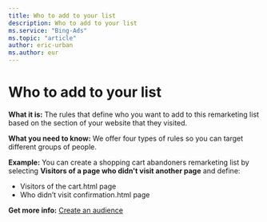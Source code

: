 ```yaml
---
title: Who to add to your list
description: Who to add to your list
ms.service: "Bing-Ads"
ms.topic: "article"
author: eric-urban
ms.author: eur
---
```


# Who to add to your list

**What it is:** The rules that define who you want to add to this remarketing list based on the section of your website that they visited.

**What you need to know:** We offer four types of rules so you can target different groups of people.

**Example:** You can create a shopping cart abandoners remarketing list by selecting **Visitors of a page who didn't visit another page** and define:

- Visitors of the cart.html page
- Who didn’t visit confirmation.html page

**Get more info:**    [Create an audience](../hlp_BA_CONC_Audiences_CreateAudience.md)


